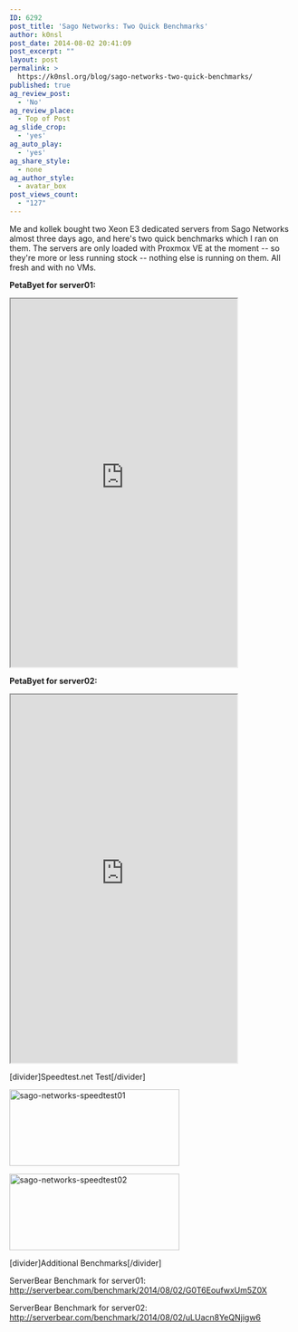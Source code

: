 ```yaml
---
ID: 6292
post_title: 'Sago Networks: Two Quick Benchmarks'
author: k0nsl
post_date: 2014-08-02 20:41:09
post_excerpt: ""
layout: post
permalink: >
  https://k0nsl.org/blog/sago-networks-two-quick-benchmarks/
published: true
ag_review_post:
  - 'No'
ag_review_place:
  - Top of Post
ag_slide_crop:
  - 'yes'
ag_auto_play:
  - 'yes'
ag_share_style:
  - none
ag_author_style:
  - avatar_box
post_views_count:
  - "127"
---
```

Me and kollek bought two Xeon E3 dedicated servers from Sago Networks almost three days ago, and here's two quick benchmarks which I ran on them. The servers are only loaded with Proxmox VE at the moment -- so they're more or less running stock -- nothing else is running on them. All fresh and with no VMs.

<strong>PetaByet for server01:</strong>
<iframe src="https://www.petabyet.com/embed/2014-08-02-aa2450b8b7c4597eacf388708382d290/?style=default" width="400" height="650" seamless></iframe>

<strong>PetaByet for server02:</strong>
<iframe src="https://www.petabyet.com/embed/2014-08-02-c4f733d34ce12398bbc524ffcf0ea489/?style=default" width="400" height="650" seamless></iframe>

[divider]Speedtest.net Test[/divider]

<a href="https://k0nsl.org/blog/k1/uploads/2014/08/sago-networks-speedtest01.png"><img src="https://k0nsl.org/blog/k1/uploads/2014/08/sago-networks-speedtest01.png" alt="sago-networks-speedtest01" width="300" height="135" class="alignnone size-full wp-image-6295" /></a>

<a href="https://k0nsl.org/blog/k1/uploads/2014/08/sago-networks-speedtest02.png"><img src="https://k0nsl.org/blog/k1/uploads/2014/08/sago-networks-speedtest02.png" alt="sago-networks-speedtest02" width="300" height="135" class="alignnone size-full wp-image-6296" /></a>

[divider]Additional Benchmarks[/divider]

ServerBear Benchmark for server01: <a href="http://serverbear.com/benchmark/2014/08/02/G0T6EoufwxUm5Z0X" target="_blank">http://serverbear.com/benchmark/2014/08/02/G0T6EoufwxUm5Z0X</a>

ServerBear Benchmark for server02: <a href="http://serverbear.com/benchmark/2014/08/02/uLUacn8YeQNjigw6" target="_blank">http://serverbear.com/benchmark/2014/08/02/uLUacn8YeQNjigw6</a>